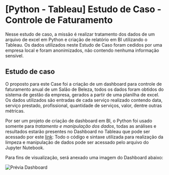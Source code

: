 # [Python - Tableau] Estudo de Caso - Controle de Faturamento

Nesse estudo de caso, a missão é realizar tratamento dos dados de um arquivo de excel em Python e
criação de relatório em BI utilizando o Tableau.
Os dados utilizados neste Estudo de Caso foram cedidos por uma empresa local e 
foram anonimizados, não contendo nenhuma informação sensível.

## Estudo de caso

O proposto para este Case foi a criação de um dashboard para controle de faturamento anual de um Salão de Beleza,
todos os dados foram obtidos do sistema de gestão da empresa, gerados a partir de uma planilha de excel.
Os dados utilizados são entradas de cada serviço realizado contendo data, serviço prestado, profissional, quantidade de serviços,
valor, dentre outras métricas.

Por ser um projeto de criação de dashboard em BI, o Python foi usado somente 
para *tratamento e manipulação dos dados*, todas as análises e resultados
estarão presentes no Dashboard no Tableau que pode ser acessado por este [link](https://public.tableau.com/app/profile/mmendes/viz/EstudodeCaso-ControledeFaturamento/Painel1):
Todo o código e sintaxe utilizada para realização da limpeza e manipulação de dados pode ser acessado pelo arquivo do Jupyter Nutebook.

Para fins de visualização, será anexado uma imagem do Dashboard abaixo:

![Prévia Dashboard](https://ibb.co/SB4pCDP)
